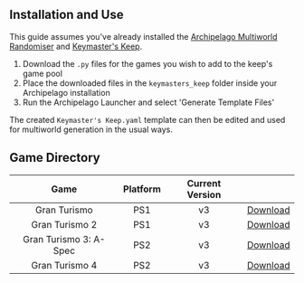 ## Installation and Use

This guide assumes you've already installed the [Archipelago Multiworld Randomiser](https://archipelago.gg/) and [Keymaster's Keep](https://github.com/SerpentAI/Archipelago/releases?q=keymaster%27s+keep&expanded=true).

1. Download the `.py` files for the games you wish to add to the keep's game pool
2. Place the downloaded files in the `keymasters_keep` folder inside your Archipelago installation
3. Run the Archipelago Launcher and select 'Generate Template Files'

The created `Keymaster's Keep.yaml` template can then be edited and used for multiworld generation in the usual ways.

## Game Directory

| Game                   | Platform | Current Version |                                                                                                      |
|:----------------------:|:--------:|:---------------:|:----------------------------------------------------------------------------------------------------:|
| Gran Turismo           | PS1      | v3              | [Download](https://raw.githubusercontent.com/RaceProUK/WestsideKeep/refs/heads/main/GranTurismo1.py) |
| Gran Turismo 2         | PS1      | v3              | [Download](https://raw.githubusercontent.com/RaceProUK/WestsideKeep/refs/heads/main/GranTurismo2.py) |
| Gran Turismo 3: A-Spec | PS2      | v3              | [Download](https://raw.githubusercontent.com/RaceProUK/WestsideKeep/refs/heads/main/GranTurismo3.py) |
| Gran Turismo 4         | PS2      | v3              | [Download](https://raw.githubusercontent.com/RaceProUK/WestsideKeep/refs/heads/main/GranTurismo4.py) |
